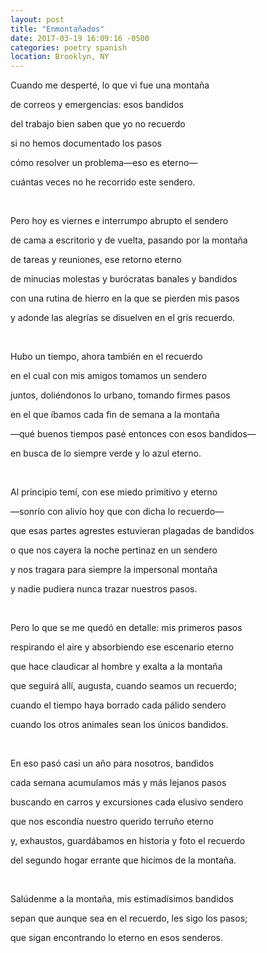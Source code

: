 ```yaml
---
layout: post
title: "Enmontañados"
date: 2017-03-19 16:09:16 -0500
categories: poetry spanish
location: Brooklyn, NY
---
```


<p class="p3">Cuando me desperté, lo que vi fue una montaña</p>
<p class="p3">de correos y emergencias: esos bandidos</p>
<p class="p3">del trabajo bien saben que yo no recuerdo</p>
<p class="p3">si no hemos documentado los pasos</p>
<p class="p3">cómo resolver un problema—eso es eterno—</p>
<p class="p3">cuántas veces no he recorrido este sendero.</p>
<p class="p2"><br></p>
<p class="p3">Pero hoy es viernes e interrumpo abrupto el sendero</p>
<p class="p3">de cama a escritorio y de vuelta, pasando por la montaña</p>
<p class="p3">de tareas y reuniones, ese retorno eterno</p>
<p class="p3">de minucias molestas y burócratas banales y bandidos</p>
<p class="p3">con una rutina de hierro en la que se pierden mis pasos</p>
<p class="p3">y adonde las alegrías se disuelven en el gris recuerdo.</p>
<p class="p2"><br></p>
<p class="p3">Hubo un tiempo, ahora también en el recuerdo</p>
<p class="p3">en el cual con mis amigos tomamos un sendero</p>
<p class="p3">juntos, doliéndonos lo urbano, tomando firmes pasos</p>
<p class="p3">en el que íbamos cada fin de semana a la montaña</p>
<p class="p3">—qué buenos tiempos pasé entonces con esos bandidos—</p>
<p class="p3">en busca de lo siempre verde y lo azul eterno.</p>
<p class="p2"><br></p>
<p class="p3">Al principio temí, con ese miedo primitivo y eterno</p>
<p class="p3">—sonrío con alivio hoy que con dicha lo recuerdo—</p>
<p class="p3">que esas partes agrestes estuvieran plagadas de bandidos</p>
<p class="p3">o que nos cayera la noche pertinaz en un sendero</p>
<p class="p3">y nos tragara para siempre la impersonal montaña</p>
<p class="p3">y nadie pudiera nunca trazar nuestros pasos.</p>
<p class="p2"><br></p>
<p class="p3">Pero lo que se me quedó en detalle: mis primeros pasos</p>
<p class="p3">respirando el aire y absorbiendo ese escenario eterno</p>
<p class="p3">que hace claudicar al hombre y exalta a la montaña</p>
<p class="p3">que seguirá allí, augusta, cuando seamos un recuerdo;</p>
<p class="p3">cuando el tiempo haya borrado cada pálido sendero</p>
<p class="p3">cuando los otros animales sean los únicos bandidos.</p>
<p class="p2"><br></p>
<p class="p3">En eso pasó casi un año para nosotros, bandidos</p>
<p class="p3">cada semana acumulamos más y más lejanos pasos</p>
<p class="p3">buscando en carros y excursiones cada elusivo sendero</p>
<p class="p3">que nos escondía nuestro querido terruño eterno</p>
<p class="p3">y, exhaustos, guardábamos en historia y foto el recuerdo</p>
<p class="p3">del segundo hogar errante que hicimos de la montaña.</p>
<p class="p2"><br></p>
<p class="p3">Salúdenme a la montaña, mis estimadísimos bandidos</p>
<p class="p3">sepan que aunque sea en el recuerdo, les sigo los pasos;</p>
<p class="p3">que sigan encontrando lo eterno en esos senderos.</p>
